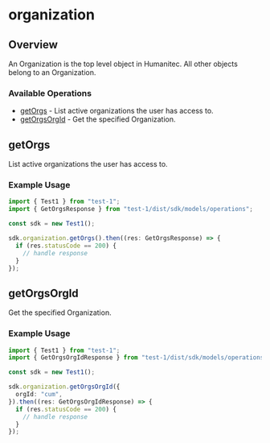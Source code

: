 # organization

## Overview

An Organization is the top level object in Humanitec. All other objects belong to an Organization.
<SchemaDefinition schemaRef="#/components/schemas/OrganizationRequest" />


### Available Operations

* [getOrgs](#getorgs) - List active organizations the user has access to.
* [getOrgsOrgId](#getorgsorgid) - Get the specified Organization.

## getOrgs

List active organizations the user has access to.

### Example Usage

```typescript
import { Test1 } from "test-1";
import { GetOrgsResponse } from "test-1/dist/sdk/models/operations";

const sdk = new Test1();

sdk.organization.getOrgs().then((res: GetOrgsResponse) => {
  if (res.statusCode == 200) {
    // handle response
  }
});
```

## getOrgsOrgId

Get the specified Organization.

### Example Usage

```typescript
import { Test1 } from "test-1";
import { GetOrgsOrgIdResponse } from "test-1/dist/sdk/models/operations";

const sdk = new Test1();

sdk.organization.getOrgsOrgId({
  orgId: "cum",
}).then((res: GetOrgsOrgIdResponse) => {
  if (res.statusCode == 200) {
    // handle response
  }
});
```
